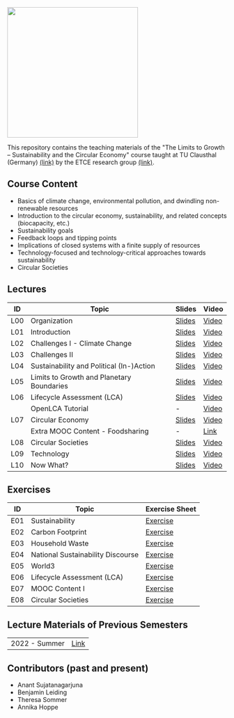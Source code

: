 <img src="https://www.presse.tu-clausthal.de/fileadmin/Presse/images/Corporate_Design/Logo/Logo_TUC_en_CMYK.jpg" width="300">

This repository contains the teaching materials of the "The Limits to Growth – Sustainability and the Circular Economy" course taught at TU Clausthal (Germany) [(link)](https://www.isse.tu-clausthal.de/en/) by the ETCE research group [(link)](https://etce-lab.com).

## Course Content

- Basics of climate change, environmental pollution, and dwindling non-renewable resources
- Introduction to the circular economy, sustainability, and related concepts (biocapacity, etc.)
- Sustainability goals
- Feedback loops and tipping points
- Implications of closed systems with a finite supply of resources
- Technology-focused and technology-critical approaches towards sustainability
- Circular Societies


## Lectures

| ID    | Topic                                     | Slides                                                | Video |
|-------|-------------------------------------------|-------------------------------------------------------|-------|
| L00   | Organization                              | [Slides](LTG-L00-Organization.pdf)                              | [Video](https://video.tu-clausthal.de/vorlesung/1338.html#k=1) |
| L01   | Introduction           		            | [Slides](LTG-L01-Introduction.pdf)                              | [Video](https://video.tu-clausthal.de/vorlesung/1338.html#k=2) |
| L02   | Challenges I - Climate Change             | [Slides](LTG-L02-Challenges-I.pdf)                              | [Video](https://video.tu-clausthal.de/vorlesung/1338.html#k=3) |
| L03   | Challenges II                             | [Slides](LTG-L03-Challenges-II.pdf)                             | [Video](https://video.tu-clausthal.de/vorlesung/1338.html#k=4) |
| L04   | Sustainability and Political (In-)Action  | [Slides](LTG-L04-Sustainability-and-Political-(In-)Action.pdf)  | [Video](https://video.tu-clausthal.de/vorlesung/1338.html#k=5) |
| L05   | Limits to Growth and Planetary Boundaries | [Slides](LTG-L05-Limits-to-Growth-and-Planetary-Boundaries.pdf) | [Video](https://video.tu-clausthal.de/vorlesung/1338.html#k=6) |
| L06   | Lifecycle Assessment (LCA)                | [Slides](LTG-L06-Lifecycle-Assessment.pdf)                      | [Video](https://video.tu-clausthal.de/vorlesung/1338.html#k=7) |
|       | OpenLCA Tutorial                          | -                                                               | [Video](https://video.tu-clausthal.de/vorlesung/1338.html#k=8) |
| L07   | Circular Economy                          | [Slides](LTG-L07-Circular-Economy.pdf)                          | [Video](https://video.tu-clausthal.de/vorlesung/1338.html#k=9) |
|       | Extra MOOC Content - Foodsharing          | -  | [Link](https://ltg.etce-lab.de)  |
| L08   | Circular Societies                        | [Slides](LTG-L08-Circular-Societies.pdf) | [Video](https://video.tu-clausthal.de/vorlesung/1338.html#k=10) |
| L09   | Technology                      | [Slides](0_ARCHIVE/Summer-2022/LTG-L09-Technology.pdf)                | [Video](https://video.tu-clausthal.de/vorlesung/1270.html#k=12) |
| L10   | Now What?                       | [Slides](0_ARCHIVE/Summer-2022/LTG-L10-Now-What.pdf)                  | [Video](https://video.tu-clausthal.de/vorlesung/1270.html#k=13) |

## Exercises

| ID    | Topic                                   | Exercise Sheet                                     |
|-------|-----------------------------------------|----------------------------------------------------|
| E01   | Sustainability                    | [Exercise](Exercises/E01-Sustainability.pdf)             |
| E02   | Carbon Footprint                  | [Exercise](Exercises/E02-CarbonFootprint.pdf)            |
| E03   | Household Waste                   | [Exercise](Exercises/E03-Household-Waste.pdf)            |
| E04   | National Sustainability Discourse | [Exercise](Exercises/E04-National-Sustainability-Discourse.pdf) |
| E05   | World3                            | [Exercise](Exercises/E05-World3.pdf)                     |
| E06   | Lifecycle Assessment (LCA)	    | [Exercise](Exercises/E06-LCA.pdf)                        |
| E07   | MOOC Content I                    | [Exercise](Exercises/E07-Sustainable-Everyday-Practices.pdf)  |
| E08   | Circular Societies                | [Exercise](Exercises/E08-Circular-Societies.pdf)         |

## Lecture Materials of Previous Semesters

|                |                                         | 
|----------------|-----------------------------------------|
| 2022 - Summer  | [Link](0_ARCHIVE/Summer-2022/README.md) |


## Contributors (past and present)
- Anant Sujatanagarjuna
- Benjamin Leiding
- Theresa Sommer
- Annika Hoppe
